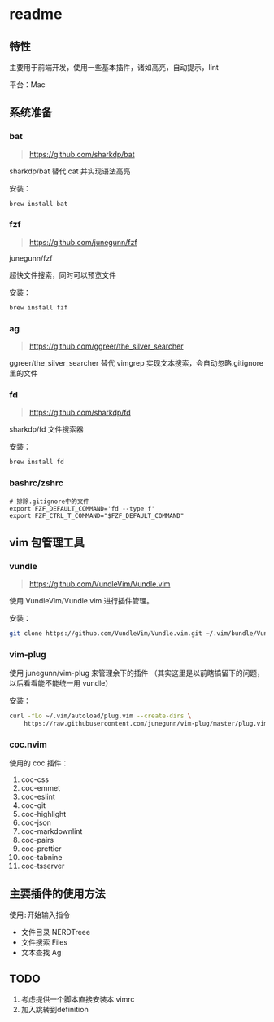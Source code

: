 # readme

## 特性

主要用于前端开发，使用一些基本插件，诸如高亮，自动提示，lint

平台：Mac

## 系统准备

### bat

> https://github.com/sharkdp/bat

sharkdp/bat 替代 cat 并实现语法高亮

安装：

```bash
brew install bat
```

### fzf

> https://github.com/junegunn/fzf

junegunn/fzf

超快文件搜索，同时可以预览文件

安装：

```bash
brew install fzf
```

### ag

> https://github.com/ggreer/the_silver_searcher

ggreer/the_silver_searcher 替代 vimgrep 实现文本搜索，会自动忽略.gitignore 里的文件

### fd

> https://github.com/sharkdp/fd

sharkdp/fd 文件搜索器

安装：

```bash
brew install fd
```

### bashrc/zshrc

```plain
# 排除.gitignore中的文件
export FZF_DEFAULT_COMMAND='fd --type f'
export FZF_CTRL_T_COMMAND="$FZF_DEFAULT_COMMAND"
```

## vim 包管理工具

### vundle

> https://github.com/VundleVim/Vundle.vim

使用 VundleVim/Vundle.vim 进行插件管理。

安装：

```bash
git clone https://github.com/VundleVim/Vundle.vim.git ~/.vim/bundle/Vundle.vim
```

### vim-plug

使用 junegunn/vim-plug 来管理余下的插件
（其实这里是以前瞎搞留下的问题，以后看看能不能统一用 vundle）

安装：

```bash
curl -fLo ~/.vim/autoload/plug.vim --create-dirs \
    https://raw.githubusercontent.com/junegunn/vim-plug/master/plug.vim
```

### coc.nvim

使用的 coc 插件：

1. coc-css
1. coc-emmet
1. coc-eslint
1. coc-git
1. coc-highlight
1. coc-json
1. coc-markdownlint
1. coc-pairs
1. coc-prettier
1. coc-tabnine
1. coc-tsserver

## 主要插件的使用方法

使用`:`开始输入指令

- 文件目录 NERDTreee
- 文件搜索 Files
- 文本查找 Ag

## TODO

1. 考虑提供一个脚本直接安装本 vimrc
1. 加入跳转到definition

